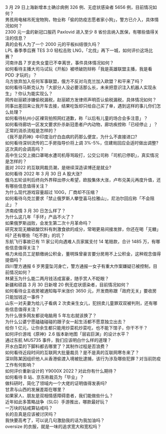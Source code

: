3 月 29 日上海新增本土确诊病例 326 例、无症状感染者 5656 例，目前情况如何？  
男孩用电梯吊死宠物狗，物业称「偷的防疫志愿者家小狗」，警方已介入，具体情况如何？  
2300 元一盒的新冠口服药 Paxlovid 进入至少 8 省份且纳入医保，有哪些值得关注的信息？  
真的会有人为了一个 2000 元的平板纠结很久吗？  
LPL 春季季后赛 TES 3:0 轻松击败 LNG，「北伐」再下一城，如何评价这场比赛？  
河南许昌 7 岁走失女童已不幸离世，事件具体情况如何？  
如何看待主播大司马试玩《开船》被喷破防辩称「我是英雄联盟主播，我是看 PDD 才玩的」？  
乌方放弃加入任何军事联盟，俄方不反对乌克兰加入欧盟？和平来了吗？  
如何看待马斯克认为「大部分人没必要活那么长，未来把意识注入机器人实现永生」？你认为能实现么？  
网传赵丽颖涉嫌偷税漏税，赵丽颖方发律师声明否认偷税漏税，具体情况如何？  
同事出差回来让我开车去接，结果吃饭却只给自己买了单，遇到这样的事儿你们怎么处理？  
如何看待杭州小区裸背拍照网红道歉，称「以后有儿童的场合会多注意」？  
如何看待廊坊一区发文要求扑杀新冠患者户内动物，廊坊疾控称「已经停止 」？正常的消杀流程是怎样的？  
《我不是药神》中印度治疗白血病的药那么便宜，为什么不直接进口?  
如何看待深圳流传的二手房指导价将上调 3%-5%，住建局回应会适时做出调整? 这次真的会调高吗？  
高中生公交上摘口罩喝水遭司机辱骂殴打，公交公司称「司机已停职」，真实情况是怎样的？  
面对 2022 的互联网裁员潮，是继续深造读博还是就业?  
如何看待 2022 年 3 月 30 日 A 股大涨?  
俄乌五轮谈判后终向外界释出停火希望，欧股集体大涨，卢布兑美元再度升值，还有哪些信息值得关注？  
为什么现代游戏容量超过 100G，厂商却不压缩？  
如何看待乌克兰要求「禁止俄罗斯人攀登喜马拉雅山」，尼泊尔回应称「不会阻止」？  
济南疫情 3 月 30 日怎么样了？  
为什么这几年「手环」产品不火了？  
如果俄罗斯战败，会发生第二次十月革命吗？  
研究发现无糖碳酸饮料有刺激食欲的成分，常喝更易间接发胖，你还在喝「无糖」吗? 还有哪些「吃不胖」的坑？  
东航飞行事故已有 11 家公司向遇难人员家属支付 14 笔赔款，合计 1485 万，有哪些信息值得关注？  
格力未给员工足额缴纳公积金，董明珠曾豪言要分房用不上公积金，这种观念值得提倡吗？  
四川警方通报 6 岁男童坠河身亡，警方通报一女子有重大作案嫌疑已被控制，目前情况如何？  
林黛玉为什么能二两月钱活成富豪，随手赏人不眨眼？  
新疆和硕县 3 月 30 日新增 20 例无症状感染者，目前情况如何？  
如何看待业主收房被通知每平米涨价 3650 元，开发商称跟「政府无关」要收房只能加钱这一事件？  
山东一对夫妻为给儿子看病 2 次卖亲生女儿，犯拐卖儿童罪双双被判刑，还有哪些信息值得关注？  
为什么很多网友都说电脑用 5 年左右就该换了？  
为什么公婆宁愿磕磕碰碰的跟子女一起生活都不愿意独立出去？  
给你 1 亿元，让你余生都只能用炒菜机炒菜吃，也不能下馆子，你干不干？  
如何评价游戏《原神》2.6 版本新地图「层岩巨渊」的设计水平？  
通过东航 MU5735 事件，我们应该明白什么样的道理？  
开水白菜的下脚料都去哪里了？其制作过程是否浪费？  
如何看待近段时间的互联网大批量裁员？是不是真的互联网寒冬来了？  
深圳陈某因组织他人从香港偷渡入境被批逮捕，该行为涉及哪些犯罪？对当前防疫工作有何影响？  
如何评价重新设计的 Y9000X 2022？对此你有什么期待？  
如何看待 B 站、京东称裁员为「毕业」？  
做科研时，简化了领域内一个大佬的证明值得发表吗?  
甘肃与山西的发展差距在哪里？  
如果家人、朋友是双相情感障碍患者，我们能做些什么？  
近年如此多策略战争（SLG）手游推出，哪款最好玩？  
一万块的钻戒算钻戒吗？  
长的丑真是应该被讨厌吗？  
我快要高考了，可以说几句激励我的话为我加油吗？  
oversize 的衣服，就是一味的追求宽大和宽松吗？  
